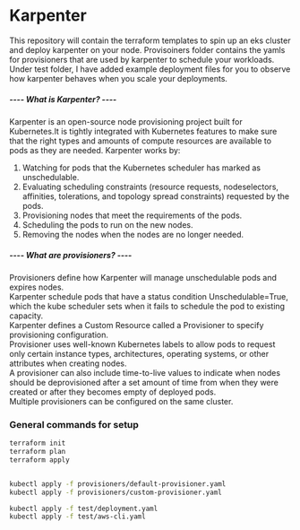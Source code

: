 # Karpenter #

This repository will contain the terraform templates to spin up an eks cluster and deploy karpenter on your node.
Provisoiners folder contains the yamls for provisioners that are used by karpenter to schedule your workloads. Under test folder, I have added example deployment files for you to observe how karpenter behaves when you scale your deployments. 


##### ---- What is Karpenter? ---- #####
Karpenter is an open-source node provisioning project built for Kubernetes.It is tightly integrated with Kubernetes features to make sure that the right types and amounts of compute resources are available to pods as they are needed. 
Karpenter works by:
1. Watching for pods that the Kubernetes scheduler has marked as unschedulable.  
2. Evaluating scheduling constraints (resource requests, nodeselectors, affinities, tolerations, and topology spread constraints) requested by the pods.  
3. Provisioning nodes that meet the requirements of the pods.  
5. Scheduling the pods to run on the new nodes.  
6. Removing the nodes when the nodes are no longer needed.  


##### ---- What are provisioners? ---- #####
Provisioners define how Karpenter will manage unschedulable pods and expires nodes.   
Karpenter schedule pods that have a status condition Unschedulable=True, which the kube scheduler sets when it fails to schedule the pod to existing capacity.  
Karpenter defines a Custom Resource called a Provisioner to specify provisioning configuration.  
Provisioner uses well-known Kubernetes labels to allow pods to request only certain instance types, architectures, operating systems, or other attributes when creating nodes.  
A provisioner can also include time-to-live values to indicate when nodes should be deprovisioned after a set amount of time from when they were created or after they becomes empty of deployed pods.  
Multiple provisioners can be configured on the same cluster.   

### General commands for setup ###
```bash
terraform init  
terraform plan  
terraform apply  


kubectl apply -f provisioners/default-provisioner.yaml  
kubectl apply -f provisioners/custom-provisioner.yaml  

kubectl apply -f test/deployment.yaml  
kubectl apply -f test/aws-cli.yaml  
```